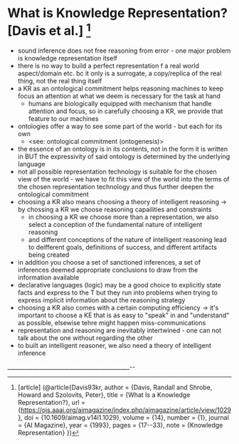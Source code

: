 # What is Knowledge Representation? [Davis et al.] [^1]

- sound inference does not free reasoning from error - one major problem is knowledge representation itself
- there is no way to build a perfect representation f a real world aspect/domain etc. bc it only is a surrogate, a copy/replica of the real thing, not the real thing itself
- a KR as an ontological commitment helps reasoning machines to keep focus an attention at what we deem is necessary for the task at hand
  - humans are biologically equipped with mechanism that handle attention and focus, so in carefully choosing a KR, we provide that feature to our machines
- ontologies offer a way to see some part of the world - but each for its own
  - <see: ontological commitment (ontogenesis)>
- the essence of an ontology is in its contents, not in the form it is written in BUT the expressivity of said ontology is determined by the underlying language
- not all possible representation technology is suitable for the chosen view of the world - we have to fit this view of the world into the terms of the chosen representation technology and thus further deepen the ontological commitment
- choosing a KR also means choosing a theory of intelligent reasoning -> by chossing a KR we choose reasoning capailities and constraints
  - in choosing a KR we choose more than a representation, we also select a conception of the fundamental nature of intelligent reasoning
  - and different conceptions of the nature of intelligent reasoning lead to deifferent goals, definitions of success, and different artifacts being created
- in addition you choose a set of sanctioned inferences, a set of inferences deemed appropriate conclusions to draw from the information available
- declarative languages (logic) may be a good choice to explicitly state facts and express to the T but they run into problems when trying to express implicit information about the reasoning strategy
- choosing a KR also comes with a certain computing efficiency -> it's important to choose a KE that is as easy to "speak" in and "understand" as possible, elsewise tehre might happen miss-communications
- representation and reasoning are inevitably intertwined - one can not talk about the one without regarding the other
- to built an intelligent reasoner, we also need a theory of intelligent inference




___________________________________________--
[^1]: [article] (@article{Davis93kr, 
  author = {Davis, Randall and Shrobe, Howard and Szolovits, Peter}, 
  title = {What Is a Knowledge Representation?}, 
  url = {https://ojs.aaai.org/aimagazine/index.php/aimagazine/article/view/1029}, 
  doi = {10.1609/aimag.v14i1.1029}, 
  volume = {14}, 
  number = {1}, 
  journal = {AI Magazine}, 
  year = {1993}, 
  pages = {17--33},
  note = {Knowledge Representation}
})